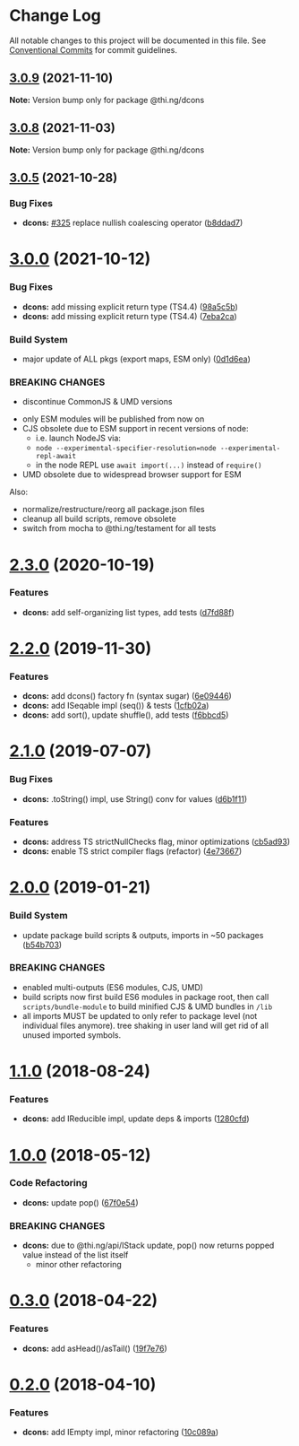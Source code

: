 # Change Log

All notable changes to this project will be documented in this file.
See [Conventional Commits](https://conventionalcommits.org) for commit guidelines.

## [3.0.9](https://github.com/thi-ng/umbrella/compare/@thi.ng/dcons@3.0.8...@thi.ng/dcons@3.0.9) (2021-11-10)

**Note:** Version bump only for package @thi.ng/dcons





## [3.0.8](https://github.com/thi-ng/umbrella/compare/@thi.ng/dcons@3.0.7...@thi.ng/dcons@3.0.8) (2021-11-03)

**Note:** Version bump only for package @thi.ng/dcons





## [3.0.5](https://github.com/thi-ng/umbrella/compare/@thi.ng/dcons@3.0.4...@thi.ng/dcons@3.0.5) (2021-10-28)


### Bug Fixes

* **dcons:** [#325](https://github.com/thi-ng/umbrella/issues/325) replace nullish coalescing operator ([b8ddad7](https://github.com/thi-ng/umbrella/commit/b8ddad7c8735e2f2e4be6f2ba4c7b03b86959631))





# [3.0.0](https://github.com/thi-ng/umbrella/compare/@thi.ng/dcons@2.3.34...@thi.ng/dcons@3.0.0) (2021-10-12)


### Bug Fixes

* **dcons:** add missing explicit return type (TS4.4) ([98a5c5b](https://github.com/thi-ng/umbrella/commit/98a5c5b10e5a2ff592e5c6a956ce4c85182f46f9))
* **dcons:** add missing explicit return type (TS4.4) ([7eba2ca](https://github.com/thi-ng/umbrella/commit/7eba2ca400653c389e335e257c389dce6ed889d1))


### Build System

* major update of ALL pkgs (export maps, ESM only) ([0d1d6ea](https://github.com/thi-ng/umbrella/commit/0d1d6ea9fab2a645d6c5f2bf2591459b939c09b6))


### BREAKING CHANGES

* discontinue CommonJS & UMD versions

- only ESM modules will be published from now on
- CJS obsolete due to ESM support in recent versions of node:
  - i.e. launch NodeJS via:
  - `node --experimental-specifier-resolution=node --experimental-repl-await`
  - in the node REPL use `await import(...)` instead of `require()`
- UMD obsolete due to widespread browser support for ESM

Also:
- normalize/restructure/reorg all package.json files
- cleanup all build scripts, remove obsolete
- switch from mocha to @thi.ng/testament for all tests






#  [2.3.0](https://github.com/thi-ng/umbrella/compare/@thi.ng/dcons@2.2.32...@thi.ng/dcons@2.3.0) (2020-10-19)

###  Features

- **dcons:** add self-organizing list types, add tests ([d7fd88f](https://github.com/thi-ng/umbrella/commit/d7fd88fe37d3fcc758c632395b2e354e3fbdbcae))

#  [2.2.0](https://github.com/thi-ng/umbrella/compare/@thi.ng/dcons@2.1.6...@thi.ng/dcons@2.2.0) (2019-11-30)

###  Features

- **dcons:** add dcons() factory fn (syntax sugar) ([6e09446](https://github.com/thi-ng/umbrella/commit/6e0944661d92effea2b117d09a5b24facd61fc42))
- **dcons:** add ISeqable impl (seq()) & tests ([1cfb02a](https://github.com/thi-ng/umbrella/commit/1cfb02a828db3670a745e7d4e30867614f594881))
- **dcons:** add sort(), update shuffle(), add tests ([f6bbcd5](https://github.com/thi-ng/umbrella/commit/f6bbcd57a04cf71389eb8045773275748ef0c50c))

#  [2.1.0](https://github.com/thi-ng/umbrella/compare/@thi.ng/dcons@2.0.19...@thi.ng/dcons@2.1.0) (2019-07-07)

###  Bug Fixes

- **dcons:** .toString() impl, use String() conv for values ([d6b1f11](https://github.com/thi-ng/umbrella/commit/d6b1f11))

###  Features

- **dcons:** address TS strictNullChecks flag, minor optimizations ([cb5ad93](https://github.com/thi-ng/umbrella/commit/cb5ad93))
- **dcons:** enable TS strict compiler flags (refactor) ([4e73667](https://github.com/thi-ng/umbrella/commit/4e73667))

#  [2.0.0](https://github.com/thi-ng/umbrella/compare/@thi.ng/dcons@1.1.23...@thi.ng/dcons@2.0.0) (2019-01-21)

###  Build System

- update package build scripts & outputs, imports in ~50 packages ([b54b703](https://github.com/thi-ng/umbrella/commit/b54b703))

###  BREAKING CHANGES

- enabled multi-outputs (ES6 modules, CJS, UMD)
- build scripts now first build ES6 modules in package root, then call   `scripts/bundle-module` to build minified CJS & UMD bundles in `/lib`
- all imports MUST be updated to only refer to package level   (not individual files anymore). tree shaking in user land will get rid of   all unused imported symbols.

#  [1.1.0](https://github.com/thi-ng/umbrella/compare/@thi.ng/dcons@1.0.7...@thi.ng/dcons@1.1.0) (2018-08-24)

###  Features

- **dcons:** add IReducible impl, update deps & imports ([1280cfd](https://github.com/thi-ng/umbrella/commit/1280cfd))

#  [1.0.0](https://github.com/thi-ng/umbrella/compare/@thi.ng/dcons@0.3.6...@thi.ng/dcons@1.0.0) (2018-05-12)

###  Code Refactoring

- **dcons:** update pop() ([67f0e54](https://github.com/thi-ng/umbrella/commit/67f0e54))

###  BREAKING CHANGES

- **dcons:** due to @thi.ng/api/IStack update, pop() now returns popped value instead of the list itself
    - minor other refactoring

#  [0.3.0](https://github.com/thi-ng/umbrella/compare/@thi.ng/dcons@0.2.0...@thi.ng/dcons@0.3.0) (2018-04-22)

###  Features

- **dcons:** add asHead()/asTail() ([19f7e76](https://github.com/thi-ng/umbrella/commit/19f7e76))

#  [0.2.0](https://github.com/thi-ng/umbrella/compare/@thi.ng/dcons@0.1.19...@thi.ng/dcons@0.2.0) (2018-04-10)

###  Features

- **dcons:** add IEmpty impl, minor refactoring ([10c089a](https://github.com/thi-ng/umbrella/commit/10c089a))
